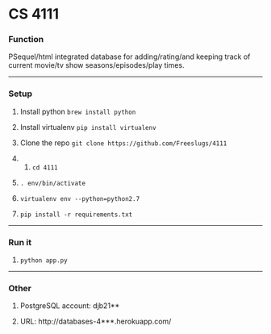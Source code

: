 # CS 4111

### Function
PSequel/html integrated database for adding/rating/and keeping track of current movie/tv show seasons/episodes/play times.

------
### Setup 

1. Install python
`brew install python`

2. Install virtualenv 
`pip install virtualenv`

3. Clone the repo
`git clone https://github.com/Freeslugs/4111`

4. 
    1. `cd 4111`
  2. `. env/bin/activate`
  3. `virtualenv env --python=python2.7`
  4. `pip install -r requirements.txt`

------
### Run it 
1. `python app.py`

------
### Other
1) PostgreSQL account: djb21**

2) URL: http://databases-4***.herokuapp.com/
